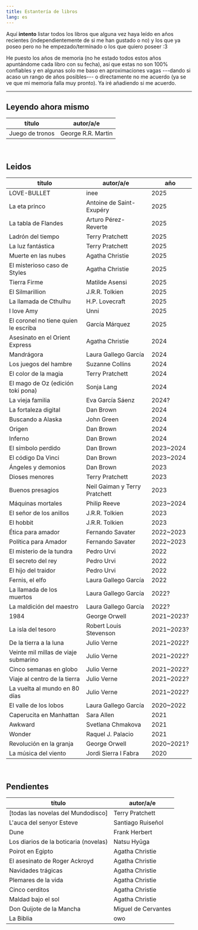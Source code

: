 ```yaml
---
title: Estantería de libros
lang: es
---
```


Aquí **intento** listar todos los libros que alguna vez haya leído en años recientes (independientemente de si me han gustado o no) y los que ya poseo pero no he empezado/terminado o los que quiero poseer :3

He puesto los años de memoria (no he estado todos estos años apuntándome cada libro con su fecha), así que estas no son 100% confiables y en algunas solo me baso en aproximaciones vagas ---dando si acaso un rango de años posibles--- o directamente no me acuerdo (ya se ve que mi memoria falla muy pronto). Ya iré añadiendo si me acuerdo.

---

## Leyendo ahora mismo

| título          | autor/a/e          |
| --------------- | ------------------ |
| Juego de tronos | George R.R. Martin |

<br>

## Leidos

| título                               | autor/a/e                     | año        |
| ------------------------------------ | ----------------------------- | ---------- |
| LOVE-BULLET                          | inee                          | 2025       |
| La eta princo                        | Antoine de Saint-Exupéry      | 2025       |
| La tabla de Flandes                  | Arturo Pérez-Reverte          | 2025       |
| Ladrón del tiempo                    | Terry Pratchett               | 2025       |
| La luz fantástica                    | Terry Pratchett               | 2025       |
| Muerte en las nubes                  | Agatha Christie               | 2025       |
| El misterioso caso de Styles         | Agatha Christie               | 2025       |
| Tierra Firme                         | Matilde Asensi                | 2025       |
| El Silmarillion                      | J.R.R. Tolkien                | 2025       |
| La llamada de Cthulhu                | H.P. Lovecraft                | 2025       |
| I love Amy                           | Unni                          | 2025       |
| El coronel no tiene quien le escriba | García Márquez                | 2025       |
| Asesinato en el Orient Express       | Agatha Christie               | 2024       |
| Mandrágora                           | Laura Gallego García          | 2024       |
| Los juegos del hambre                | Suzanne Collins               | 2024       |
| El color de la magia                 | Terry Pratchett               | 2024       |
| El mago de Oz (edición toki pona)    | Sonja Lang                    | 2024       |
| La vieja familia                     | Eva García Sáenz              | 2024?      |
| La fortaleza digital                 | Dan Brown                     | 2024       |
| Buscando a Alaska                    | John Green                    | 2024       |
| Origen                               | Dan Brown                     | 2024       |
| Inferno                              | Dan Brown                     | 2024       |
| El símbolo perdido                   | Dan Brown                     | 2023~2024  |
| El código Da Vinci                   | Dan Brown                     | 2023~2024  |
| Ángeles y demonios                   | Dan Brown                     | 2023       |
| Dioses menores                       | Terry Pratchett               | 2023       |
| Buenos presagios                     | Neil Gaiman y Terry Pratchett | 2023       |
| Máquinas mortales                    | Philip Reeve                  | 2023~2024  |
| El señor de los anillos              | J.R.R. Tolkien                | 2023       |
| El hobbit                            | J.R.R. Tolkien                | 2023       |
| Ética para amador                    | Fernando Savater              | 2022~2023  |
| Política para Amador                 | Fernando Savater              | 2022~2023  |
| El misterio de la tundra             | Pedro Urvi                    | 2022       |
| El secreto del rey                   | Pedro Urvi                    | 2022       |
| El hijo del traidor                  | Pedro Urvi                    | 2022       |
| Fernis, el elfo                      | Laura Gallego García          | 2022       |
| La llamada de los muertos            | Laura Gallego García          | 2022?      |
| La maldición del maestro             | Laura Gallego García          | 2022?      |
| 1984                                 | George Orwell                 | 2021~2023? |
| La isla del tesoro                   | Robert Louis Stevenson        | 2021~2023? |
| De la tierra a la luna               | Julio Verne                   | 2021~2022? |
| Veinte mil millas de viaje submarino | Julio Verne                   | 2021~2022? |
| Cinco semanas en globo               | Julio Verne                   | 2021~2022? |
| Viaje al centro de la tierra         | Julio Verne                   | 2021~2022? |
| La vuelta al mundo en 80 días        | Julio Verne                   | 2021~2022? |
| El valle de los lobos                | Laura Gallego García          | 2020~2022  |
| Caperucita en Manhattan              | Sara Allen                    | 2021       |
| Awkward                              | Svetlana Chmakova             | 2021       |
| Wonder                               | Raquel J. Palacio             | 2021       |
| Revolución en la granja              | George Orwell                 | 2020~2021? |
| La música del viento                 | Jordi Sierra I Fabra          | 2020       |

<br>

## Pendientes

| título                                | autor/a/e           |
| ------------------------------------- | ------------------- |
| [todas las novelas del Mundodisco]    | Terry Pratchett     |
| L'auca del senyor Esteve              | Santiago Ruiseñol   |
| Dune                                  | Frank Herbert       |
| Los diarios de la boticaria (novelas) | Natsu Hyūga         |
| Poirot en Egipto                      | Agatha Christie     |
| El asesinato de Roger Ackroyd         | Agatha Christie     |
| Navidades trágicas                    | Agatha Christie     |
| Plemares de la vida                   | Agatha Christie     |
| Cinco cerditos                        | Agatha Christie     |
| Maldad bajo el sol                    | Agatha Christie     |
| Don Quijote de la Mancha              | Miguel de Cervantes |
| La Biblia                             | owo                 |
